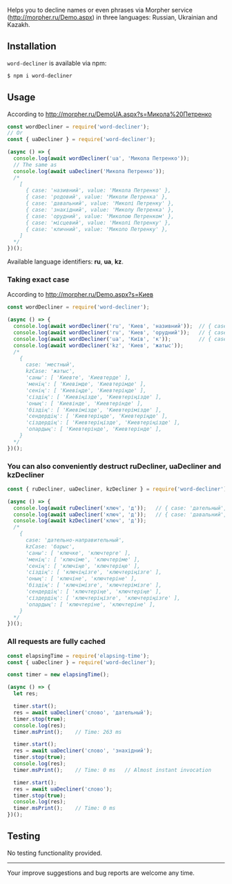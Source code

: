 Helps you to decline names or even phrases via Morpher service (http://morpher.ru/Demo.aspx) in three languages: Russian, Ukrainian and Kazakh.

## Installation
`word-decliner` is available via npm:
``` bash
$ npm i word-decliner
```

## Usage
According to http://morpher.ru/DemoUA.aspx?s=Микола%20Петренко
``` js
const wordDecliner = require('word-decliner');
// Or
const { uaDecliner } = require('word-decliner');

(async () => {
  console.log(await wordDecliner('ua', 'Микола Петренко'));
  // The same as
  console.log(await uaDecliner('Микола Петренко'));
  /*
    [
      { case: 'називний', value: 'Микола Петренко' },
      { case: 'родовий', value: 'Миколи Петренка' },
      { case: 'давальний', value: 'Миколі Петренку' },
      { case: 'знахідний', value: 'Миколу Петренка' },
      { case: 'орудний', value: 'Миколою Петренком' },
      { case: 'місцевий', value: 'Миколі Петренку' },
      { case: 'кличний', value: 'Миколо Петренку' },
    ]
  */
})();
```

Available language identifiers: **ru**, **ua**, **kz**.

### Taking exact case
According to http://morpher.ru/Demo.aspx?s=Киев
``` js
const wordDecliner = require('word-decliner');

(async () => {
  console.log(await wordDecliner('ru', 'Киев', 'називний'));  // { case: 'именительный', value: 'Киев', plural: 'Киевы' }
  console.log(await wordDecliner('ru', 'Киев', 'орудний'));   // { case: 'творительный', value: 'Киевом', plural: 'Киевами' }
  console.log(await wordDecliner('ua', 'Київ', 'к'));         // { case: 'кличний', value: 'Києве' }
  console.log(await wordDecliner('kz', 'Киев', 'жатыс'));
  /*
    {
      case: 'местный',
      kzCase: 'жатыс',
      'саны': [ 'Киевте', 'Киевтерде' ],
      'менiң': [ 'Киевімде', 'Киевтерімде' ],
      'сенiң': [ 'Киевіңде', 'Киевтеріңде' ],
      'сіздiң': [ 'Киевіңізде', 'Киевтеріңізде' ],
      'оның': [ 'Киевінде', 'Киевтерінде' ],
      'біздiң': [ 'Киевімізде', 'Киевтерімізде' ],
      'сендердiң': [ 'Киевтеріңде', 'Киевтеріңде' ],
      'сіздердiң': [ 'Киевтеріңізде', 'Киевтеріңізде' ],
      'олардың': [ 'Киевтерінде', 'Киевтерінде' ],
    }
  */
})();
```

### You can also conveniently destruct ruDecliner, uaDecliner and kzDecliner
``` js
const { ruDecliner, uaDecliner, kzDecliner } = require('word-decliner');

(async () => {
  console.log(await ruDecliner('ключ', 'д'));   // { case: 'дательный', value: 'ключу', plural: 'ключам' }
  console.log(await uaDecliner('ключ', 'д'));   // { case: 'давальний', value: 'ключу' }
  console.log(await kzDecliner('ключ', 'д'));
  /*
    {
      case: 'дательно-направительный',
      kzCase: 'барыс',
      'саны': [ 'ключке', 'ключтерге' ],
      'менiң': [ 'ключіме', 'ключтеріме' ],
      'сенiң': [ 'ключіңе', 'ключтеріңе' ],
      'сіздiң': [ 'ключіңізге', 'ключтеріңізге' ],
      'оның': [ 'ключіне', 'ключтеріне' ],
      'біздiң': [ 'ключімізге', 'ключтерімізге' ],
      'сендердiң': [ 'ключтеріңе', 'ключтеріңе' ],
      'сіздердiң': [ 'ключтеріңізге', 'ключтеріңізге' ],
      'олардың': [ 'ключтеріне', 'ключтеріне' ],
    }
  */
})();
```

### All requests are fully cached
``` js
const elapsingTime = require('elapsing-time');
const { uaDecliner } = require('word-decliner');

const timer = new elapsingTime();

(async () => {
  let res;

  timer.start();
  res = await uaDecliner('слово', 'дательный');
  timer.stop(true);
  console.log(res);
  timer.msPrint();    // Time: 263 ms

  timer.start();
  res = await uaDecliner('слово', 'знахідний');
  timer.stop(true);
  console.log(res);
  timer.msPrint();    // Time: 0 ms   // Almost instant invocation

  timer.start();
  res = await uaDecliner('слово');
  timer.stop(true);
  console.log(res);
  timer.msPrint();    // Time: 0 ms
})();
```

## Testing
No testing functionality provided.

---
Your improve suggestions and bug reports are welcome any time.

